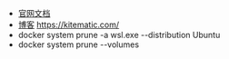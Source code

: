 + [官网文档](https://docs.docker.com/docker-for-windows/install-windows-home/)
+ [博客](https://www.cntofu.com/book/139/image/dockerfile/healthcheck.md)
https://kitematic.com/
+ docker system prune -a
wsl.exe --distribution Ubuntu
+ docker system prune --volumes
